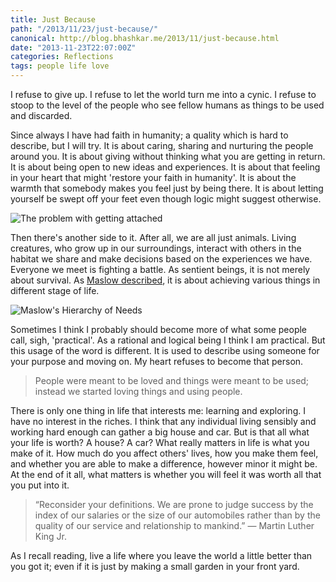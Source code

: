 ```yaml
---
title: Just Because
path: "/2013/11/23/just-because/"
canonical: http://blog.bhashkar.me/2013/11/just-because.html
date: "2013-11-23T22:07:00Z"
categories: Reflections
tags: people life love
---
```


I refuse to give up. I refuse to let the world turn me into a cynic. I refuse to stoop to the level of the people who see fellow humans as things to be used and discarded.

Since always I have had faith in humanity; a quality which is hard to describe, but I will try. It is about caring, sharing and nurturing the people around you.<span class="more"></span> It is about giving without thinking what you are getting in return. It is about being open to new ideas and experiences. It is about that feeling in your heart that might 'restore your faith in humanity'. It is about the warmth that somebody makes you feel just by being there. It is about letting yourself be swept off your feet even though logic might suggest otherwise.

![The problem with getting attached](http://qph.is.quoracdn.net/main-qimg-1bf11726154e8333d1a0b815388f35ac)

Then there's another side to it. After all, we are all just animals. Living creatures, who grow up in our surroundings, interact with others in the habitat we share and make decisions based on the experiences we have. Everyone we meet is fighting a battle. As sentient beings, it is not merely about survival. As <a href="https://en.wikipedia.org/wiki/Maslow's_hierarchy_of_needs" target="_blank">Maslow described</a>, it is about achieving various things in different stage of life.

![Maslow's Hierarchy of Needs](/imgs/maslow-hierachy-of-needs.jpg)

Sometimes I think I probably should become more of what some people call, sigh, 'practical'. As a rational and logical being I think I am practical. But this usage of the word is different. It is used to describe using someone for your purpose and moving on. My heart refuses to become that person.

> People were meant to be loved and things were meant to be used; instead we started loving things and using people.

There is only one thing in life that interests me: learning and exploring. I have no interest in the riches. I think that any individual living sensibly and working hard enough can gather a big house and car. But is that all what your life is worth? A house? A car? What really matters in life is what you make of it. How much do you affect others' lives, how you make them feel, and whether you are able to make a difference, however minor it might be. At the end of it all, what matters is whether you will feel it was worth all that you put into it.

> “Reconsider your definitions. We are prone to judge success by the index of our salaries or the size of our automobiles rather than by the quality of our service and relationship to mankind.”
> — Martin Luther King Jr.

As I recall reading, live a life where you leave the world a little better than you got it; even if it is just by making a small garden in your front yard.
